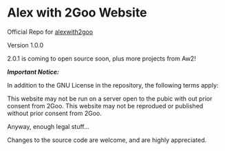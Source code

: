 # Alex with 2Goo Website
Official Repo for [alexwith2goo](http://alexwith2goo.x10.mx/)

Version 1.0.0

2.0.1 is coming to open source soon, plus more projects from Aw2!

***Important Notice:***

In addition to the GNU License in the repository, the following terms apply:

This website may not be run on a server open to the pubic with out prior consent from 2Goo. This website may not be reprodued or published without prior consent from 2Goo.

Anyway, enough legal stuff...

Changes to the source code are welcome, and are highly appreciated.
